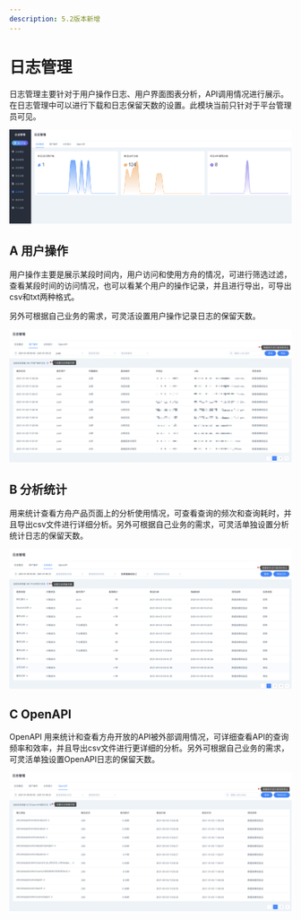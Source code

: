 ```yaml
---
description: 5.2版本新增
---
```


# 日志管理

日志管理主要针对于用户操作日志、用户界面图表分析，API调用情况进行展示。在日志管理中可以进行下载和日志保留天数的设置。此模块当前只针对于平台管理员可见。

![](../../.gitbook/assets/image%20%28632%29.png)

## A 用户操作

用户操作主要是展示某段时间内，用户访问和使用方舟的情况，可进行筛选过滤，查看某段时间的访问情况，也可以看某个用户的操作记录，并且进行导出，可导出csv和txt两种格式。

另外可根据自己业务的需求，可灵活设置用户操作记录日志的保留天数。

![&#x7528;&#x6237;&#x64CD;&#x4F5C;&#x65E5;&#x5FD7;](../../.gitbook/assets/image%20%28635%29.png)

## B 分析统计

用来统计查看方舟产品页面上的分析使用情况，可查看查询的频次和查询耗时，并且导出csv文件进行详细分析。另外可根据自己业务的需求，可灵活单独设置分析统计日志的保留天数。

![&#x5206;&#x6790;&#x56FE;&#x8868;&#x67E5;&#x8BE2;](../../.gitbook/assets/image%20%28633%29.png)

## C OpenAPI

OpenAPI 用来统计和查看方舟开放的API被外部调用情况，可详细查看API的查询频率和效率，并且导出csv文件进行更详细的分析。另外可根据自己业务的需求，可灵活单独设置OpenAPI日志的保留天数。

![OpenAPI &#x8C03;&#x7528;&#x60C5;&#x51B5;](../../.gitbook/assets/image%20%28634%29.png)

